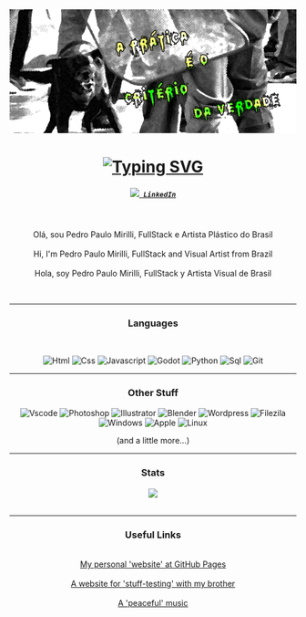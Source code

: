<div class="body" align="center"><div class="divao"><img src="banner.png" class="teste"></div>

<h1 align="center" class="hello">
  <a href="https://git.io/typing-svg"><img src="https://readme-typing-svg.demolab.com?font=Fira+Code&size=32&duration=4000&pause=200&color=F7F7F7&center=true&vCenter=true&random=false&width=435&lines=Ol%C3%A1%2C+Camarada!;I'm+Pedro+Paulo+Mirilli;encantado+de+conocerte" alt="Typing SVG" /></a>
</h1>

<h5 align="center">
  <code><a href="https://www.linkedin.com/in/pedro-paulo-mirilli-742092b0/" title="LinkedIn Profile"><img width="22" src="https://cdn.jsdelivr.net/gh/devicons/devicon/icons/linkedin/linkedin-original.svg"> LinkedIn</a></code>
</h5>
<br>
<p align="center">
  Olá, sou Pedro Paulo Mirilli, FullStack e Artista Plástico do Brasil<br><br>Hi, I'm Pedro Paulo Mirilli, FullStack and Visual Artist from Brazil<br><br>Hola, soy Pedro Paulo Mirilli, FullStack y Artista Visual de Brasil<br></p>
<br>
<hr>
<h3 align="center">Languages</h3><br>
<p align="center">
  <img title="Html" height="45" src="https://cdn.jsdelivr.net/gh/devicons/devicon/icons/html5/html5-original.svg">
  <img title="Css" height="45" src="https://cdn.jsdelivr.net/gh/devicons/devicon/icons/css3/css3-original.svg">
  <img title="Javascript" height="45" src="https://cdn.jsdelivr.net/gh/devicons/devicon/icons/javascript/javascript-original.svg">
  <img title="Godot" height="45" src="https://cdn.jsdelivr.net/gh/devicons/devicon/icons/godot/godot-original.svg">
  <img title="Python" height="45" src="https://cdn.jsdelivr.net/gh/devicons/devicon/icons/python/python-original.svg">
  <img title="Sql" height="45" src="https://cdn.jsdelivr.net/gh/devicons/devicon/icons/mysql/mysql-original.svg">
  <img title="Git" height="45" src="https://cdn.jsdelivr.net/gh/devicons/devicon/icons/git/git-original.svg">
</p>
<hr>
<h3 align="center">Other Stuff</h3>
<p align="center">
  <img title="Vscode" height="30" src="https://cdn.jsdelivr.net/gh/devicons/devicon/icons/vscode/vscode-original.svg">
  <img title="Photoshop" height="30" src="https://cdn.jsdelivr.net/gh/devicons/devicon/icons/photoshop/photoshop-plain.svg">
  <img title="Illustrator" height="30" src="https://cdn.jsdelivr.net/gh/devicons/devicon/icons/illustrator/illustrator-plain.svg">
  <img title="Blender" height="30" src="https://cdn.jsdelivr.net/gh/devicons/devicon/icons/blender/blender-original.svg">
  <img title="Wordpress" height="30" src="https://cdn.jsdelivr.net/gh/devicons/devicon/icons/wordpress/wordpress-plain.svg">
  <img title="Filezila" height="30" src="https://cdn.jsdelivr.net/gh/devicons/devicon/icons/filezilla/filezilla-plain.svg">
  <img title="Windows" height="30" src="https://cdn.jsdelivr.net/gh/devicons/devicon/icons/windows8/windows8-original.svg" />
  <img title="Apple" height="30" src="https://cdn.jsdelivr.net/gh/devicons/devicon/icons/apple/apple-original.svg">
  <img title="Linux" height="30" src="https://cdn.jsdelivr.net/gh/devicons/devicon/icons/linux/linux-original.svg">
</p>
<p align="center">(and a little more...)</p>
<hr>

<h3 align="center">Stats</h3>
<p align=center>
  <div align=center>
    <a href="https://github.com/xofen/github-readme-stats">
      <img height=200 align="center" src="https://github-readme-stats.vercel.app/api/top-langs/?username=xofen&title_color=61dafb&text_color=ffffff&icon_color=61dafb&bg_color=20232a&langs_count=8&layout=compact&border_color=61dafb&hide_border=true&size_weight=0.5&count_weight=0.5" />
    </a>
  </div>
  <br>

</p>

<hr>

<h3 align="center">Useful Links</h3>
<br>
<div align="center">
<a href="https://xofen.github.io/portfolio/">My personal 'website' at GitHub Pages</a><br><br>
<a href="https://mirilli-test-site.tech">A website for 'stuff-testing' with my brother</a><br><br>
<a href="https://www.youtube.com/watch?v=LIWRydRgqyA">A 'peaceful' music</a>
</div>
<br>
</div>
